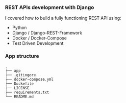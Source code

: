 ### REST APIs development with Django

I covered how to build a fully functioning REST API using:

- Python
- Django / Django-REST-Framework
- Docker / Docker-Compose
- Test Driven Development

### App structure

<!-- .
├── .gitingore `contains git ignore configuration`
├── docker-compose.yml `Define the services fro our app`
├── Dockefile `contains configurations to create docker image`
├── LICENCE `MIT licence file`
├── README.md `project explanations`
├── requirements.txt `contains python packages for this application`
├── app
│   ├── 
│   └──  -->
    .
    ├── app                   
    ├── .gitingore      
    ├── docker-compose.yml    
    ├── Dockefile                  
    ├── LICENSE
    ├── requirements.txt                
    └── README.md


